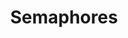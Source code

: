 ---
title: "Semaphores"
linkTitle: "Semaphores"
description: "Information related to working with Semaphores."
---